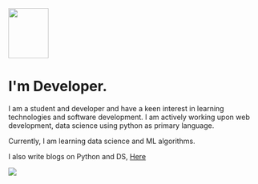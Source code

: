<img src = "https://octodex.github.com/images/topguntocat.png" width ="80px" height="100px"> 

# I'm Developer.

I am a student and developer and have a keen interest in learning technologies and software development. I am actively working upon web development, data science using python as primary language.

Currently, I am learning data science and ML algorithms.

I also write blogs on Python and DS, [Here](kishmatbhattarai.info.np)

 <p>
  <a href="https://www.linkedin.com/in/kishmat-bhattarai-33915a235/">
    <img src="https://img.shields.io/badge/Kishmat-Bhattarai-blue?logo=linkedin&style=flat">
    </a> 
</p>

<br/>

